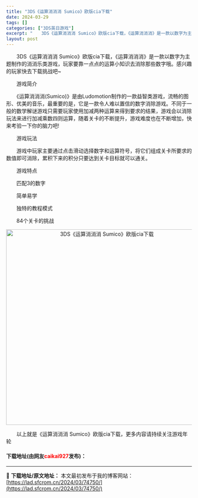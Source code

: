 ```yaml
---
title: "3DS《运算消消消 Sumico》欧版cia下载"
date: 2024-03-29
tags: []
categories: ["3DS英日游戏"]
excerpt: "　　3DS《运算消消消 Sumico》欧版cia下载，《运算消消消》是一款以数字为主题制作的消消乐类游戏，玩家要靠一点点的运算小知识去消除那些数字哦。感兴趣的玩家快去下载挑战吧~ 　　游戏简介 　　《运算消消消(Sumico)》是由Ludomotion制作的一款益智类游戏，流畅的图形、优美的音乐，最&hellip;"
layout: post
---
```


 <p>　　3DS《运算消消消 Sumico》欧版cia下载，《运算消消消》是一款以数字为主题制作的消消乐类游戏，玩家要靠一点点的运算小知识去消除那些数字哦。感兴趣的玩家快去下载挑战吧~</p> <p>　　游戏简介</p> <p>　　《运算消消消(Sumico)》是由Ludomotion制作的一款益智类游戏，流畅的图形、优美的音乐，最重要的是，它是一款令人难以置信的数字消除游戏。不同于一般的数学解谜游戏只需要玩家使用加减两种运算来得到要求的结果，游戏会以消除玩法来进行加减乘数四则运算，随着关卡的不断提升，游戏难度也在不断增加，快来考验一下你的脑力吧!</p> <p>　　游戏玩法</p> <p>　　游戏中玩家主要通过点击滑动选择数字和运算符号，将它们组成关卡所要求的数值即可消除，累积下来的积分只要达到关卡目标就可以通关。</p> <p>　　游戏特点</p> <p>　　匹配3的数字</p> <p>　　简单易学</p> <p>　　独特的教程模式</p> <p>　　84个关卡的挑战</p> <p align="center"><img align="" border="0" src="https://lad.sfcrom.cn/wp-content/uploads/2024/03/20240329_660633b5ecf5a.jpg" width="531" alt="3DS《运算消消消 Sumico》欧版cia下载" /></p> <p>　　以上就是《运算消消消 Sumico》欧版cia下载，更多内容请持续关注游戏年轮</p> <p><h4>下载地址(由网友<font color="red">caikai927</font>发布)：</h4></p> 

---
📖 **下载地址/原文地址：** 本文最初发布于我的博客网站：[https://lad.sfcrom.cn/2024/03/74750/](https://lad.sfcrom.cn/2024/03/74750/)
